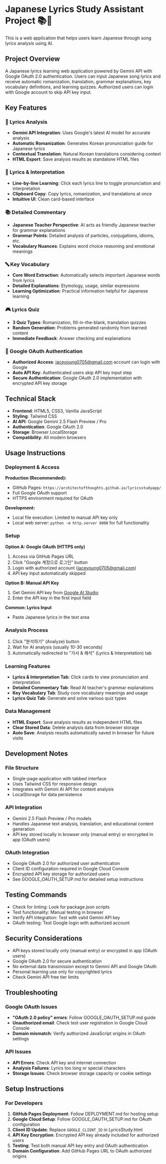 # Japanese Lyrics Study Assistant Project 📚🎵

This is a web application that helps users learn Japanese through song lyrics analysis using AI.

## Project Overview

A Japanese lyrics learning web application powered by Gemini API with Google OAuth 2.0 authentication. Users can input Japanese song lyrics and receive automatic romanization, translation, grammar explanations, key vocabulary definitions, and learning quizzes. Authorized users can login with Google account to skip API key input.

## Key Features

### 🎯 Lyrics Analysis
- **Gemini API Integration**: Uses Google's latest AI model for accurate analysis
- **Automatic Romanization**: Generates Korean pronunciation guide for Japanese lyrics
- **Contextual Translation**: Natural Korean translations considering context
- **HTML Export**: Save analysis results as standalone HTML files

### 📖 Lyrics & Interpretation
- **Line-by-line Learning**: Click each lyrics line to toggle pronunciation and interpretation
- **Clipboard Copy**: Copy lyrics, romanization, and translations at once
- **Intuitive UI**: Clean card-based interface

### 📚 Detailed Commentary
- **Japanese Teacher Perspective**: AI acts as friendly Japanese teacher for grammar explanations
- **Grammar Points**: Detailed analysis of particles, conjugations, idioms, etc.
- **Vocabulary Nuances**: Explains word choice reasoning and emotional meanings

### 🔤 Key Vocabulary
- **Core Word Extraction**: Automatically selects important Japanese words from lyrics
- **Detailed Explanations**: Etymology, usage, similar expressions
- **Learning Optimization**: Practical information helpful for Japanese learning

### 🎮 Lyrics Quiz
- **3 Quiz Types**: Romanization, fill-in-the-blank, translation quizzes
- **Random Generation**: Problems generated randomly from learned content
- **Immediate Feedback**: Answer checking and explanations

### 🔐 Google OAuth Authentication
- **Authorized Access**: jaceyoung0705@gmail.com account can login with Google
- **Auto API Key**: Authenticated users skip API key input step
- **Secure Authentication**: Google OAuth 2.0 implementation with encrypted API key storage

## Technical Stack

- **Frontend**: HTML5, CSS3, Vanilla JavaScript
- **Styling**: Tailwind CSS
- **AI API**: Google Gemini 2.5 Flash Preview / Pro
- **Authentication**: Google OAuth 2.0
- **Storage**: Browser LocalStorage
- **Compatibility**: All modern browsers

## Usage Instructions

### Deployment & Access

**Production (Recommended):**
- GitHub Pages: `https://architectofthoughts.github.io/lyricsstudyapp/`
- Full Google OAuth support  
- HTTPS environment required for OAuth

**Development:**
- Local file execution: Limited to manual API key only
- Local web server: `python -m http.server 8000` for full functionality

### Setup

**Option A: Google OAuth (HTTPS only)**
1. Access via GitHub Pages URL
2. Click "Google 계정으로 로그인" button
3. Login with authorized account (jaceyoung0705@gmail.com)  
4. API key input automatically skipped

**Option B: Manual API Key**
1. Get Gemini API key from [Google AI Studio](https://makersuite.google.com/app/apikey)
2. Enter the API key in the first input field

**Common: Lyrics Input**
- Paste Japanese lyrics in the text area

### Analysis Process
1. Click "분석하기" (Analyze) button
2. Wait for AI analysis (usually 10-30 seconds)
3. Automatically redirected to "가사 & 해석" (Lyrics & Interpretation) tab

### Learning Features
- **Lyrics & Interpretation Tab**: Click cards to view pronunciation and interpretation
- **Detailed Commentary Tab**: Read AI teacher's grammar explanations
- **Key Vocabulary Tab**: Study core vocabulary meanings and usage
- **Lyrics Quiz Tab**: Generate and solve various quiz types

### Data Management
- **HTML Export**: Save analysis results as independent HTML files
- **Clear Stored Data**: Delete analysis data from browser storage
- **Auto Save**: Analysis results automatically saved in browser for future visits

## Development Notes

### File Structure
- Single-page application with tabbed interface
- Uses Tailwind CSS for responsive design
- Integrates with Gemini AI API for content analysis
- LocalStorage for data persistence

### API Integration
- Gemini 2.5 Flash Preview / Pro models
- Handles Japanese text analysis, translation, and educational content generation
- API key stored locally in browser only (manual entry) or encrypted in app (OAuth users)

### OAuth Integration
- Google OAuth 2.0 for authorized user authentication
- Client ID configuration required in Google Cloud Console
- Encrypted API key storage for authorized users
- See GOOGLE_OAUTH_SETUP.md for detailed setup instructions

## Testing Commands
- Check for linting: Look for package.json scripts
- Test functionality: Manual testing in browser
- Verify API integration: Test with valid Gemini API key
- OAuth testing: Test Google login with authorized account

## Security Considerations
- API keys stored locally only (manual entry) or encrypted in app (OAuth users)
- Google OAuth 2.0 for secure authentication
- No external data transmission except to Gemini API and Google OAuth
- Personal learning use only for copyrighted lyrics
- Check Gemini API free tier limits

## Troubleshooting

### Google OAuth Issues
- **"OAuth 2.0 policy" errors**: Follow GOOGLE_OAUTH_SETUP.md guide
- **Unauthorized email**: Check test user registration in Google Cloud Console
- **Domain mismatch**: Verify authorized JavaScript origins in OAuth settings

### API Issues  
- **API Errors**: Check API key and internet connection
- **Analysis Failures**: Lyrics too long or special characters
- **Storage Issues**: Check browser storage capacity or cookie settings

## Setup Instructions

### For Developers
1. **GitHub Pages Deployment**: Follow DEPLOYMENT.md for hosting setup
2. **Google Cloud Setup**: Follow GOOGLE_OAUTH_SETUP.md for OAuth configuration
3. **Client ID Update**: Replace `GOOGLE_CLIENT_ID` in LyricsStudy.html
4. **API Key Encryption**: Encrypted API key already included for authorized users
5. **Testing**: Test both manual API key entry and OAuth authentication
6. **Domain Configuration**: Add GitHub Pages URL to OAuth authorized origins